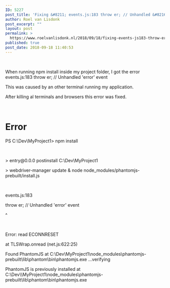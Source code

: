 ```yaml
---
ID: 5227
post_title: 'Fixing &#8211; events.js:183 throw er; // Unhandled &#8216;error&#8217; event, when npm installing PhantomJS'
author: Roel van Lisdonk
post_excerpt: ""
layout: post
permalink: >
  https://www.roelvanlisdonk.nl/2018/09/18/fixing-events-js183-throw-er-unhandled-error-event-when-npm-installing-phantomjs/
published: true
post_date: 2018-09-18 11:40:53
---
```

<p>
 </p><p>When running npm install inside my project folder, I got the error events.js:183 throw er; // Unhandled 'error' event
</p><p>This was caused by an other terminal running my application.
</p><p>After killing al terminals and browsers this error was fixed.
</p><p>
 </p><h1>Error
</h1><p>PS C:\Dev\MyProject1&gt; npm install
</p><p>
 </p><p>&gt; entry@0.0.0 postinstall C:\Dev\MyProject1
</p><p>&gt; webdriver-manager update &amp; node node_modules/phantomjs-prebuilt/install.js
</p><p>
 </p><p>events.js:183
</p><p>      throw er; // Unhandled 'error' event
</p><p>      ^
</p><p>
 </p><p>Error: read ECONNRESET
</p><p>    at TLSWrap.onread (net.js:622:25)
</p><p>Found PhantomJS at C:\Dev\MyProject1\node_modules\phantomjs-prebuilt\lib\phantom\bin\phantomjs.exe ...verifying
</p><p>PhantomJS is previously installed at C:\Dev\\MyProject1\node_modules\phantomjs-prebuilt\lib\phantom\bin\phantomjs.exe</p>
